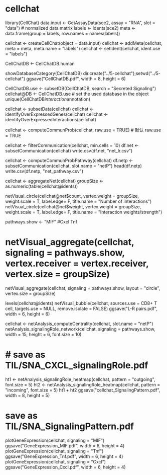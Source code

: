 # cellchat

library(CellChat)
data.input <- GetAssayData(sce2, assay = "RNA", slot = "data") # normalized data matrix
labels <- Idents(sce2)
meta <- data.frame(group = labels, row.names = names(labels))

cellchat <- createCellChat(object = data.input)
cellchat <- addMeta(cellchat, meta = meta, meta.name = "labels")
cellchat <- setIdent(cellchat, ident.use = "labels")

CellChatDB <- CellChatDB.human
 
showDatabaseCategory(CellChatDB)
dir.create("../5-cellchat");setwd("../5-cellchat")
ggsave("CellChatDB.pdf", width = 8, height = 6)

CellChatDB.use <- subsetDB(CellChatDB, search = "Secreted Signaling") 
cellchat@DB <- CellChatDB.use # set the used database in the object
unique(CellChatDB$interaction$annotation)

cellchat <- subsetData(cellchat)
cellchat <- identifyOverExpressedGenes(cellchat)
cellchat <- identifyOverExpressedInteractions(cellchat)

cellchat <- computeCommunProb(cellchat, raw.use = TRUE)  # 默认 raw.use = TRUE

cellchat <- filterCommunication(cellchat, min.cells = 10)
df.net <- subsetCommunication(cellchat)
write.csv(df.net, "net_lr.csv")

cellchat <- computeCommunProbPathway(cellchat)
df.netp <- subsetCommunication(cellchat, slot.name = "netP")
head(df.netp)
write.csv(df.netp, "net_pathway.csv")

cellchat <- aggregateNet(cellchat)
groupSize <- as.numeric(table(cellchat@idents))

 netVisual_circle(cellchat@net$count, vertex.weight = groupSize, weight.scale = T, label.edge= F, title.name = "Number of interactions")
 netVisual_circle(cellchat@net$weight, vertex.weight = groupSize, weight.scale = T, label.edge= F, title.name = "Interaction weights/strength")


pathways.show <- "MIF" #Cxcl Tnf
# netVisual_aggregate(cellchat, signaling = pathways.show,  vertex.receiver = vertex.receiver, vertex.size = groupSize)   
netVisual_aggregate(cellchat, signaling = pathways.show, layout = "circle", vertex.size = groupSize)


levels(cellchat@idents)
netVisual_bubble(cellchat, sources.use = CD8+ T cell, targets.use = NULL, remove.isolate = FALSE)
ggsave("L-R pairs.pdf", width = 6, height = 6)


cellchat <- netAnalysis_computeCentrality(cellchat, slot.name = "netP")
netAnalysis_signalingRole_network(cellchat, signaling = pathways.show, 
                                  width = 15, height = 6, font.size = 10)
# # save as TIL/SNA_CXCL_signalingRole.pdf

ht1 <- netAnalysis_signalingRole_heatmap(cellchat, pattern = "outgoing", font.size = 5)
ht2 <- netAnalysis_signalingRole_heatmap(cellchat, pattern = "incoming", font.size = 5)
ht1 + ht2
ggsave("cellchat_SignalingPattern.pdf", width = 8, height = 5)
# save as TIL/SNA_SignalingPattern.pdf

plotGeneExpression(cellchat, signaling = "MIF")
ggsave("GeneExpression_MIF.pdf", width = 6, height = 4)
plotGeneExpression(cellchat, signaling = "Tnf")
ggsave("GeneExpression_Tnf.pdf", width = 6, height = 4)
plotGeneExpression(cellchat, signaling = "Cxcl")
ggsave("GeneExpression_Cxcl.pdf", width = 6, height = 4)
